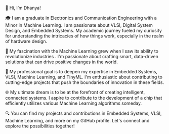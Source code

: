 👋 Hi, I’m Dhanya!

🎓 I am a graduate in Electronics and Communication Engineering with a Minor in Machine Learning. I am passionate about VLSI, Digital System Design, and Embedded Systems. My academic journey fueled my curiosity for understanding the intricacies of how things work, especially in the realm of hardware design.

🤖 My fascination with the Machine Learning grew when I saw its ability to revolutionize industries . I'm passionate about crafting smart, data-driven solutions that can drive positive changes in the world.

🌟 My professional goal is to deepen my expertise in Embedded Systems, VLSI, Machine Learning, and TinyML. I'm enthusiastic about contributing to cutting-edge projects that push the boundaries of innovation in these fields.

🌐 My ultimate dream is to be at the forefront of creating intelligent, connected systems. I aspire to contribute to the development of a chip that efficiently utilizes various Machine Learning algorithms someday.

🔍 You can find my projects and contributions in Embedded Systems, VLSI, Machine Learning, and more on my GitHub profile. Let's connect and explore the possibilities together!

<!---
Dhanya0181/Dhanya0181 is a ✨ special ✨ repository because its `README.md` (this file) appears on your GitHub profile.
You can click the Preview link to take a look at your changes.
--->
